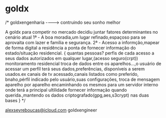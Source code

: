 # goldx
/*
    goldxengenharia ----> contruindo seu sonho melhor

A goldx para competir no mercado decidiu juntar fatores determinantes no cenário atual 
1ª - A boa moradia,um lugar refinado,espaçoso para se aprovaita com lazer e família e segurança.
2ª - Acesso a informção,mapear de forma digital a residência a ponta de fornecer informação do estado/situação residencial.
{
quantas pessoas?
perfis de cada 
acesso a seus dados autorizados em qualquer lugar,(acesso seguro(crpt))
monitoramento residencial
troca de dados entre os aparelhos...,o usuário de acessar um perfíl terá seus dados,preferências,
disponíveis a serem usados.ex
canais de tv acessado,canais listados como preferido,
bnaho,pérfil indicado pelo usuário,suas configurações,
troca de mensagem aparelho por aparelho encaminhando os mesmos para um servidor interno onde terá a principal
ultilidade fornecer informação quando querida.,mantendo os dados criptografado(gpg,aes,s3crypt) nas duas bases
}
*/

alexseyreboucas@icloud.com
goldxengineer